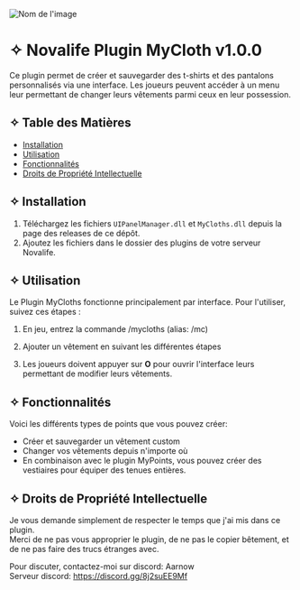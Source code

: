 ![Nom de l'image](https://cdn.discordapp.com/attachments/517055230756782095/1180104735043375114/mypoints-ico.png?ex=657c352e&is=6569c02e&hm=883525cbce732f03f64e71da10798e97d365b3dd28150503be73827db7e2cb03&)
# ✧ Novalife Plugin MyCloth v1.0.0

Ce plugin permet de créer et sauvegarder des t-shirts et des pantalons personnalisés via une interface.
Les joueurs peuvent accéder à un menu leur permettant de changer leurs vêtements parmi ceux en leur possession.

## ✧ Table des Matières

- [Installation](#installation)
- [Utilisation](#utilisation)
- [Fonctionnalités](#fonctionnalités)
- [Droits de Propriété Intellectuelle](#droits-de-propriété-intellectuelle)

## ✧ Installation

1. Téléchargez les fichiers `UIPanelManager.dll` et `MyCloths.dll` depuis la page des releases de ce dépôt.  
2. Ajoutez les fichiers dans le dossier des plugins de votre serveur Novalife.

## ✧ Utilisation

Le Plugin MyCloths fonctionne principalement par interface. 
Pour l'utiliser, suivez ces étapes :

1. En jeu, entrez la commande /mycloths (alias: /mc)
2. Ajouter un vêtement en suivant les différentes étapes

1. Les joueurs doivent appuyer sur **O** pour ouvrir l'interface leurs permettant de modifier leurs vêtements.

## ✧ Fonctionnalités

Voici les différents types de points que vous pouvez créer:

- Créer et sauvegarder un vêtement custom
- Changer vos vêtements depuis n'importe où
- En combinaison avec le plugin MyPoints, vous pouvez créer des vestiaires pour équiper des tenues entières.

## ✧ Droits de Propriété Intellectuelle

Je vous demande simplement de respecter le temps que j'ai mis dans ce plugin.  
Merci de ne pas vous approprier le plugin, de ne pas le copier bêtement, et de ne pas faire des trucs étranges avec.

Pour discuter, contactez-moi sur discord: Aarnow  
Serveur discord: https://discord.gg/8j2suEE9Mf